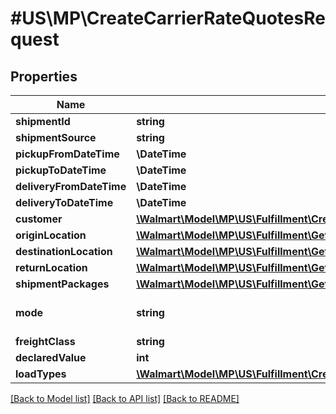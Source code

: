 # #US\MP\CreateCarrierRateQuotesRequest

## Properties

Name | Type | Description | Notes
------------ | ------------- | ------------- | -------------
**shipmentId** | **string** |  |
**shipmentSource** | **string** |  |
**pickupFromDateTime** | **\DateTime** |  | [optional]
**pickupToDateTime** | **\DateTime** |  | [optional]
**deliveryFromDateTime** | **\DateTime** |  | [optional]
**deliveryToDateTime** | **\DateTime** |  | [optional]
**customer** | [**\Walmart\Model\MP\US\Fulfillment\CreateFulfillmentRequestPayloadCustomer**](CreateFulfillmentRequestPayloadCustomer.md) |  |
**originLocation** | [**\Walmart\Model\MP\US\Fulfillment\GetCarrierRateQuote200ResponseOriginLocation**](GetCarrierRateQuote200ResponseOriginLocation.md) |  |
**destinationLocation** | [**\Walmart\Model\MP\US\Fulfillment\GetCarrierRateQuote200ResponseOriginLocation**](GetCarrierRateQuote200ResponseOriginLocation.md) |  |
**returnLocation** | [**\Walmart\Model\MP\US\Fulfillment\GetCarrierRateQuote200ResponseReturnLocation**](GetCarrierRateQuote200ResponseReturnLocation.md) |  |
**shipmentPackages** | [**\Walmart\Model\MP\US\Fulfillment\GetCarrierRateQuote200ResponseShipmentPackagesInner[]**](GetCarrierRateQuote200ResponseShipmentPackagesInner.md) |  |
**mode** | **string** |  | [default to 'PARCEL']
**freightClass** | **string** |  | [optional]
**declaredValue** | **int** |  | [optional]
**loadTypes** | [**\Walmart\Model\MP\US\Fulfillment\CreateCarrierRateQuotesRequestLoadTypesInner[]**](CreateCarrierRateQuotesRequestLoadTypesInner.md) |  | [optional]


[[Back to Model list]](../) [[Back to API list]](../../Api/US/MP) [[Back to README]](../../README.md)
